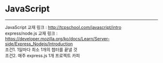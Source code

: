 # JavaScript
----
JavaScript 교재 링크 : http://tcpschool.com/javascript/intro <br>
express/node.js 교재 링크 : https://developer.mozilla.org/ko/docs/Learn/Server-side/Express_Nodejs/Introduction <br>
조건1. 1일마다 최소 1개의 챕터를 끝낼 것 <br>
조건2. 매주 express.js 1개 프로젝트 카피
